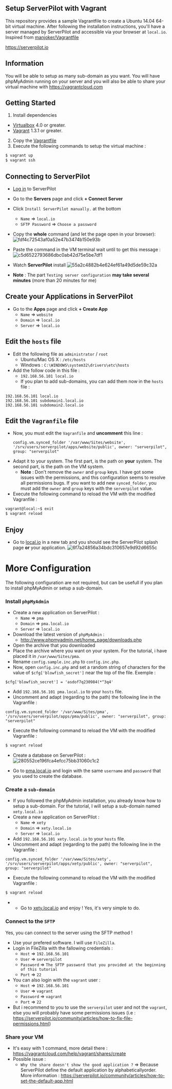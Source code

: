 ## Setup ServerPilot with Vagrant

This repository provides a sample Vagrantfile to create a Ubuntu 14.04 64-bit virtual machine. After following the installation instructions, you'll have a server managed by ServerPilot and accessible via your browser at `local.io`.
Inspired from [manjoker/Vagrantfile](https://github.com/manjoker/Vagrantfile)

https://serverpilot.io

## Information
You will be able to setup as many sub-domain as you want. You will have phpMyAdmin running on your server and you will also be able to share your virtual machine with https://vagrantcloud.com

## Getting Started
1. Install dependencies
  * [Virtualbox](https://www.virtualbox.org/) 4.0 or greater.
  * [Vagrant](http://downloads.vagrantup.com/) 1.3.1 or greater.
2. Copy the [Vagrantfile](https://github.com/Xety/ServerPilot/blob/master/Vagrantfile)
3. Execute the following commands to setup the virtual machine :
```bash
$ vagrant up
$ vagrant ssh
```

## Connecting to ServerPilot
  * [Log in](https://manage.serverpilot.io/#login) to ServerPilot
  * Go to the **Servers** page and click **+ Connect Server**
  * Click `Install ServerPilot manually.` at the bottom
    * `Name` => `local.io`
    * `SFTP Password` => `Choose a password`
  * Copy the **whole** command (and let the page open in your browser):
![fdf4c72543af0a52e47b3474b150e93b](https://cloud.githubusercontent.com/assets/8210023/11672449/e0f1da26-9e10-11e5-84f0-2b3229e75c48.png)

  * Paste the command in the VM terminal wait until to get this message :
![c5d6522793686dbc0ab42d75e5be7df1](https://cloud.githubusercontent.com/assets/8210023/11672125/f12bf9ce-9e0d-11e5-8a8c-8f18ee4c799e.png)

  * Watch **ServerPilot** install
![55a2c4882b4e624ef61a49d5de59c32a](https://cloud.githubusercontent.com/assets/8210023/11672081/8cdad1d4-9e0d-11e5-8640-e1a7d3b744a7.png)
  * **Note** : The part `Testing server configuration` **may take several minutes** (more than 20 minutes for me)

## Create your Applications in ServerPilot
  * Go to the **Apps** page and click **+ Create App**
    * `Name` => `website`
    * `Domain` => `local.io`
    * `Server` => `local.io`

## Edit the `hosts` file
  * Edit the following file as `administrator` / `root`
    * Ubuntu/Mac OS X : `/etc/hosts`
    * Windows : `C:\WINDOWS\system32\drivers\etc\hosts`
  * Add the follow code in this file :
    * `192.168.56.101 local.io`
    * If you plan to add sub-domains, you can add them now in the `hosts` file :
```
192.168.56.101 local.io
192.168.56.101 subdomain1.local.io
192.168.56.101 subdomain2.local.io
```

## Edit the `Vagranfile` file
  * Now, you must edit the `Vagranfile` and **uncomment** this line :
    ```
    config.vm.synced_folder '/var/www/Sites/website', '/srv/users/serverpilot/apps/website/public', owner: "serverpilot", group: "serverpilot"
    ```
  * Adapt it to your system. The first part, is the path on **your** system. The second part, is the path on the VM system.
    * **Note** : Don't remove the `owner` and `group` keys. I have got some issues with the permissions, and this configuration seems to resolve all permissions bugs. If you want to add new `synced_folder`, you must add the `owner` and `group` keys with the `serverpilot` value.
  * Execute the following command to reload the VM with the modified Vagranfile :
```bash
vagrant@local:~$ exit
$ vagrant reload
```

## Enjoy
  * Go to [local.io](http://local.io) in a new tab and you should see the ServerPilot splash page **or** your application.
![6f7a24856a34bdc310657e9d92d6655c](https://cloud.githubusercontent.com/assets/8210023/11673405/d519a794-9e18-11e5-940b-a7104484b9aa.png)


# More Configuration
The following configuration are not required, but can be usefull if you plan to install phpMyAdmin or setup a sub-domain.

### Install `phpMyAdmin`
  * Create a new application on ServerPilot :
    * `Name` => `pma`
    * `Domain` => `pma.local.io`
    * `Server` => `local.io`
  * Download the latest version of `phpMyAdmin` :
    * http://www.phpmyadmin.net/home_page/downloads.php
  * Open the archive that you downloaded
  * Place the archive where you want on your system. For the tutorial, i have placed it in `/var/www/Sites/pma`.
  * Rename `config.sample.inc.php` to `config.inc.php`.
  * Now, open `config.inc.php` and set a random string of characters for the value of ``$cfg['blowfish_secret']`` near the top of the file. Exemple :
```
$cfg['blowfish_secret'] = 'asdof7q230984(*^3q4'
```

  * Add `192.168.56.101 pma.local.io` to your `hosts` file.
  * Uncomment and adapt (regarding to the path) the following line in the Vagranfile :
```
config.vm.synced_folder '/var/www/Sites/pma', '/srv/users/serverpilot/apps/pma/public', owner: "serverpilot", group: "serverpilot"
```
  * Execute the following command to reload the VM with the modified Vagranfile :
```bash
$ vagrant reload
```
  * Create a database on ServerPilot :
![280552ce196fca4efcc75bb31060c1c2](https://cloud.githubusercontent.com/assets/8210023/11673299/f894f1fc-9e17-11e5-82eb-a7fe91dabd72.png)

  * Go to [pma.local.io](http://pma.local.io) and login with the same `username` and `password` that you used to create the database.

### Create a `sub-domain`
  * If you followed the phpMyAdmin installation, you already know how to setup a sub-domain. For the tutorial, I will setup a sub-domain named `xety.local.io`
  * Create a new application on ServerPilot :
    * `Name` => `xety`
    * `Domain` => `xety.local.io`
    * `Server` => `local.io`
  * Add `192.168.56.101 xety.local.io` to your `hosts` file.
  * Uncomment and adapt (regarding to the path) the following line in the Vagranfile :
  ```
  config.vm.synced_folder '/var/www/Sites/xety', '/srv/users/serverpilot/apps/xety/public', owner: "serverpilot", group: "serverpilot"
  ```
  * Execute the following command to reload the VM with the modified Vagranfile :
  ```bash
  $ vagrant reload
  ```
  * * Go to [xety.local.io](http://xety.local.io) and enjoy ! Yes, it's very simple to do.

### Connect to the `SFTP`
Yes, you can connect to the server using the SFTP method !
  * Use your prefered software. I will use `FileZilla`.
  * Login in FileZilla with the fallowing credentials :
    * `Host` => `192.168.56.101`
    * `User` => `serverpilot`
    * `Password` => `The SFTP password that you provided at the beginning of this tutorial`
    * `Port` => `22`
  * You can also login with the `vagrant` user :
    * `Host` => `192.168.56.101`
    * `User` => `vagrant`
    * `Password` => `vagrant`
    * `Port` => `22`
  * But i recommend to you to use the `serverpilot` user and not the `vagrant`, else you will probably have some permissions issues (i.e : https://serverpilot.io/community/articles/how-to-fix-file-permissions.html)

### Share your VM
  * It's easy with 1 command, more detail there : https://vagrantcloud.com/help/vagrant/shares/create
  * Possible issue :
    * `Why the share doesn't show the good application ?` => Because ServerPilot define the default application by alphabeticallyorder. More information : https://serverpilot.io/community/articles/how-to-set-the-default-app.html

